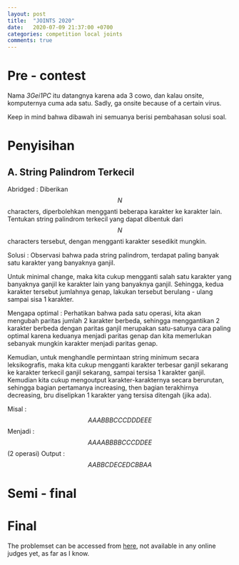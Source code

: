 ```yaml
---
layout: post
title:  "JOINTS 2020"
date:   2020-07-09 21:37:00 +0700
categories: competition local joints
comments: true
---
```


# Pre - contest

Nama *3Gei1PC* itu datangnya karena ada 3 cowo, dan kalau onsite, komputernya cuma ada satu.
Sadly, ga onsite because of a certain virus.

Keep in mind bahwa dibawah ini semuanya berisi pembahasan solusi soal.

# Penyisihan

## A. String Palindrom Terkecil
Abridged : 
Diberikan $$N$$ characters, diperbolehkan mengganti beberapa karakter ke karakter lain. Tentukan string palindrom terkecil yang dapat dibentuk dari
$$N$$ characters tersebut, dengan mengganti karakter sesedikit mungkin.

Solusi : 
Observasi bahwa pada string palindrom, terdapat paling banyak satu karakter yang banyaknya ganjil.

Untuk minimal change, maka kita cukup mengganti salah satu karakter yang banyaknya ganjil ke karakter lain yang banyaknya ganjil. Sehingga, kedua karakter tersebut jumlahnya genap, lakukan tersebut berulang - ulang sampai sisa 1 karakter.

Mengapa optimal : 
Perhatikan bahwa pada satu operasi, kita akan mengubah paritas jumlah 2 karakter berbeda, sehingga menggantikan 2 karakter berbeda dengan paritas ganjil merupakan satu-satunya cara paling optimal karena keduanya menjadi paritas genap dan kita memerlukan sebanyak mungkin karakter menjadi paritas genap.

Kemudian, untuk menghandle permintaan string minimum secara leksikografis, maka kita cukup mengganti karakter terbesar ganjil sekarang ke karakter terkecil ganjil sekarang, sampai tersisa 1 karakter ganjil. Kemudian kita cukup mengoutput karakter-karakternya secara berurutan, sehingga bagian pertamanya increasing, then bagian terakhirnya decreasing, bru diselipkan 1 karakter yang tersisa ditengah (jika ada).

Misal : $$AAABBBCCCDDDEEE$$
Menjadi : $$AAAABBBBCCCDDEE$$ (2 operasi)
Output : $$AABBCDECEDCBBAA$$

# Semi - final

# Final

The problemset can be accessed from [here](https://github.com/Berted/Berted.github.io/tree/master/_posts/joints-2020), not available in any online judges yet, as far as I know.